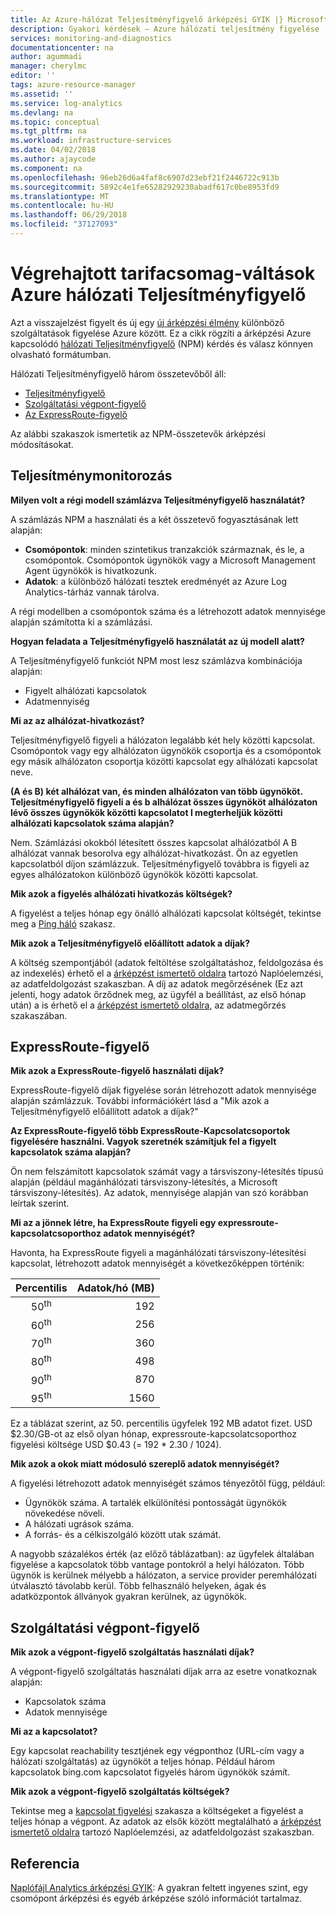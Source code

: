 ```yaml
---
title: Az Azure-hálózat Teljesítményfigyelő árképzési GYIK |} Microsoft Docs
description: Gyakori kérdések – Azure hálózati teljesítmény figyelése
services: monitoring-and-diagnostics
documentationcenter: na
author: agummadi
manager: cherylmc
editor: ''
tags: azure-resource-manager
ms.assetid: ''
ms.service: log-analytics
ms.devlang: na
ms.topic: conceptual
ms.tgt_pltfrm: na
ms.workload: infrastructure-services
ms.date: 04/02/2018
ms.author: ajaycode
ms.component: na
ms.openlocfilehash: 96eb26d6a4faf8c6907d23ebf21f2446722c913b
ms.sourcegitcommit: 5892c4e1fe65282929230abadf617c0be8953fd9
ms.translationtype: MT
ms.contentlocale: hu-HU
ms.lasthandoff: 06/29/2018
ms.locfileid: "37127093"
---
```

# <a name="pricing-changes-for-azure-network-performance-monitor"></a>Végrehajtott tarifacsomag-váltások Azure hálózati Teljesítményfigyelő

Azt a visszajelzést figyelt és új egy [új árképzési élmény](https://azure.microsoft.com/blog/introducing-a-new-way-to-purchase-azure-monitoring-services/) különböző szolgáltatások figyelése Azure között. Ez a cikk rögzíti a árképzési Azure kapcsolódó [hálózati Teljesítményfigyelő](https://docs.microsoft.com/azure/networking/network-monitoring-overview) (NPM) kérdés és válasz könnyen olvasható formátumban.

Hálózati Teljesítményfigyelő három összetevőből áll:
* [Teljesítményfigyelő](https://docs.microsoft.com/azure/networking/network-monitoring-overview#performance-monitor)
* [Szolgáltatási végpont-figyelő](https://docs.microsoft.com/azure/networking/network-monitoring-overview#service-endpoint-monitor)
* [Az ExpressRoute-figyelő](https://docs.microsoft.com/azure/networking/network-monitoring-overview#expressroute-monitor)

Az alábbi szakaszok ismertetik az NPM-összetevők árképzési módosításokat.

## <a name="performance-monitor"></a>Teljesítménymonitorozás

**Milyen volt a régi modell számlázva Teljesítményfigyelő használatát?**

A számlázás NPM a használati és a két összetevő fogyasztásának lett alapján:
* **Csomópontok**: minden szintetikus tranzakciók származnak, és le, a csomópontok. Csomópontok ügynökök vagy a Microsoft Management Agent ügynökök is hivatkozunk.
* **Adatok**: a különböző hálózati tesztek eredményét az Azure Log Analytics-tárház vannak tárolva.

A régi modellben a csomópontok száma és a létrehozott adatok mennyisége alapján számította ki a számlázási. 

**Hogyan feladata a Teljesítményfigyelő használatát az új modell alatt?**

A Teljesítményfigyelő funkciót NPM most lesz számlázva kombinációja alapján: 

* Figyelt alhálózati kapcsolatok
* Adatmennyiség

**Mi az az alhálózat-hivatkozást?**

Teljesítményfigyelő figyeli a hálózaton legalább két hely közötti kapcsolat. Csomópontok vagy egy alhálózaton ügynökök csoportja és a csomópontok egy másik alhálózaton csoportja közötti kapcsolat egy alhálózati kapcsolat neve.

**(A és B) két alhálózat van, és minden alhálózaton van több ügynököt. Teljesítményfigyelő figyeli a és b alhálózat összes ügynököt alhálózaton lévő összes ügynökök közötti kapcsolatot I megterheljük közötti alhálózati kapcsolatok száma alapján?**

Nem. Számlázási okokból létesített összes kapcsolat alhálózatból A B alhálózat vannak besorolva egy alhálózat-hivatkozást. Ön az egyetlen kapcsolatból díjon számlázzuk. Teljesítményfigyelő továbbra is figyeli az egyes alhálózatokon különböző ügynökök közötti kapcsolat.

**Mik azok a figyelés alhálózati hivatkozás költségek?**

A figyelést a teljes hónap egy önálló alhálózati kapcsolat költségét, tekintse meg a [Ping háló](https://azure.microsoft.com/pricing/details/network-watcher/) szakasz.

**Mik azok a Teljesítményfigyelő előállított adatok a díjak?**

A költség szempontjából (adatok feltöltése szolgáltatáshoz, feldolgozása és az indexelés) érhető el a [árképzést ismertető oldalra](https://azure.microsoft.com/pricing/details/log-analytics/) tartozó Naplóelemzési, az adatfeldolgozást szakaszban. A díj az adatok megőrzésének (Ez azt jelenti, hogy adatok őrződnek meg, az ügyfél a beállítást, az első hónap után) a is érhető el a [árképzést ismertető oldalra](https://azure.microsoft.com/pricing/details/log-analytics/), az adatmegőrzés szakaszában.


## <a name="expressroute-monitor"></a>ExpressRoute-figyelő

**Mik azok a ExpressRoute-figyelő használati díjak?**

ExpressRoute-figyelő díjak figyelése során létrehozott adatok mennyisége alapján számlázzuk. További információkért lásd a "Mik azok a Teljesítményfigyelő előállított adatok a díjak?"

**Az ExpressRoute-figyelő több ExpressRoute-Kapcsolatcsoportok figyelésére használni. Vagyok szeretnék számítjuk fel a figyelt kapcsolatok száma alapján?**

Ön nem felszámított kapcsolatok számát vagy a társviszony-létesítés típusú alapján (például magánhálózati társviszony-létesítés, a Microsoft társviszony-létesítés). Az adatok, mennyisége alapján van szó korábban leírtak szerint.

**Mi az a jönnek létre, ha ExpressRoute figyeli egy expressroute-kapcsolatcsoporthoz adatok mennyiségét?**

Havonta, ha ExpressRoute figyeli a magánhálózati társviszony-létesítési kapcsolat, létrehozott adatok mennyiségét a következőképpen történik:

|Percentilis      |Adatok/hó (MB)|
| :---:          |           ---:|
|50<sup>th</sup> |            192|
|60<sup>th</sup> |            256|
|70<sup>th</sup> |            360|
|80<sup>th</sup> |            498|
|90<sup>th</sup> |            870|
|95<sup>th</sup> |           1560|


Ez a táblázat szerint, az 50. percentilis ügyfelek 192 MB adatot fizet. USD $2.30/GB-ot az első olyan hónap, expressroute-kapcsolatcsoporthoz figyelési költsége USD $0.43 (= 192 * 2.30 / 1024).

**Mik azok a okok miatt módosuló szereplő adatok mennyiségét?**

A figyelési létrehozott adatok mennyiségét számos tényezőtől függ, például:
* Ügynökök száma. A tartalék elkülönítési pontosságát ügynökök növekedése növeli.
* A hálózati ugrások száma.
* A forrás- és a célkiszolgáló között utak számát.

A nagyobb százalékos érték (az előző táblázatban): az ügyfelek általában figyelése a kapcsolatok több vantage pontokról a helyi hálózaton. Több ügynök is kerülnek mélyebb a hálózaton, a service provider peremhálózati útválasztó távolabb kerül. Több felhasználó helyeken, ágak és adatközpontok állványok gyakran kerülnek, az ügynökök.

## <a name="service-endpoint-monitor"></a>Szolgáltatási végpont-figyelő

**Mik azok a végpont-figyelő szolgáltatás használati díjak?**

A végpont-figyelő szolgáltatás használati díjak arra az esetre vonatkoznak alapján:
* Kapcsolatok száma
* Adatok mennyisége

**Mi az a kapcsolatot?**

Egy kapcsolat reachability tesztjének egy végponthoz (URL-cím vagy a hálózati szolgáltatás) az ügynököt a teljes hónap. Például három kapcsolatok bing.com kapcsolatot figyelés három ügynökök számít.

**Mik azok a végpont-figyelő szolgáltatás költségek?**

Tekintse meg a [kapcsolat figyelési](https://azure.microsoft.com/pricing/details/network-watcher/) szakasza a költségeket a figyelést a teljes hónap a végpont. Az adatok az elsők között megtalálható a [árképzést ismertető oldalra](https://azure.microsoft.com/pricing/details/log-analytics/) tartozó Naplóelemzési, az adatfeldolgozást szakaszban.

## <a name="references"></a>Referencia

[Naplófájl Analytics árképzési GYIK](https://azure.microsoft.com/pricing/details/log-analytics/): A gyakran feltett ingyenes szint, egy csomópont árképzési és egyéb árképzése szóló információt tartalmaz.

